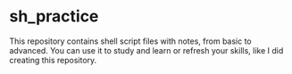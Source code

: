 # sh_practice
This repository contains shell script files with notes, from basic to advanced. You can use it to study and learn or refresh your skills, like I did creating this repository.
